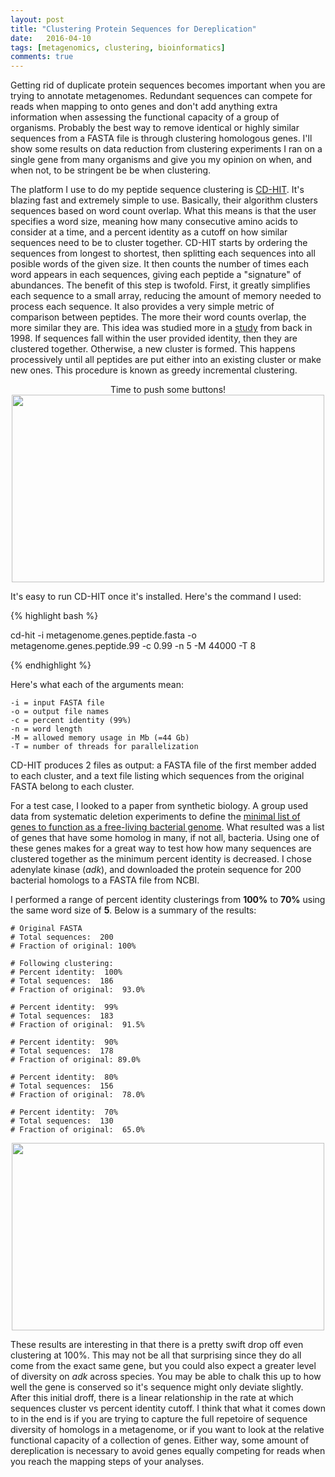 ```yaml
---
layout: post
title: "Clustering Protein Sequences for Dereplication"
date:   2016-04-10
tags: [metagenomics, clustering, bioinformatics]
comments: true
---
```


Getting rid of duplicate protein sequences becomes important when you are trying to annotate 
metagenomes.  Redundant sequences can compete for reads when mapping to onto genes and don't 
add anything extra information when assessing the functional capacity of a group of 
organisms.  Probably the best way to remove identical or highly similar sequences from a FASTA file is 
through clustering homologous genes.  I'll show some results on data reduction from 
clustering experiments I ran on a single gene from many organisms and give you my opinion 
on when, and when not, to be stringent be be when clustering.

The platform I use to do my peptide sequence clustering is [CD-HIT](http://weizhongli-lab.org/cd-hit/).  It's blazing fast and extremely simple to use.  Basically, their algorithm clusters sequences based on word 
count overlap.  What this means is that the user specifies a word size, meaning how many 
consecutive amino acids to consider at a time, and a percent identity as a cutoff on how 
similar sequences need to be to cluster together.  CD-HIT starts by ordering the sequences 
from longest to shortest, then splitting each sequences into all posible words of the given 
size.  It then counts the number of times each word appears in each sequences, giving each 
peptide a "signature" of abundances.  The benefit of this step is twofold.  First, it greatly 
simplifies each sequence to a small array, reducing the amount of memory needed to process 
each sequence.  It also provides a very simple metric of comparison between peptides.  The 
more their word counts overlap, the more similar they are.  This idea was studied more in 
a [study](http://www.ncbi.nlm.nih.gov/pubmed/9682055) from back in 1998.  If 
sequences fall within the user provided identity, then they are clustered 
together.  Otherwise, a new cluster is formed.  This happens processively until all peptides 
are put either into an existing cluster or make new ones.  This procedure is known as greedy incremental 
clustering.

<div style="text-align:center">Time to push some buttons!</div>
<div style="text-align:center"><img src ="http://mjenior.github.io/images/hulk_hands_rickmorty.gif" width="500" height="300" /></div>

It's easy to run CD-HIT once it's installed.  Here's the command I used:

{% highlight bash %}

cd-hit -i metagenome.genes.peptide.fasta  -o metagenome.genes.peptide.99 -c 0.99 -n 5 -M 44000 -T 8

{% endhighlight %}


Here's what each of the arguments mean:

	-i = input FASTA file
	-o = output file names
	-c = percent identity (99%)
	-n = word length
	-M = allowed memory usage in Mb (=44 Gb)
	-T = number of threads for parallelization

CD-HIT produces 2 files as output:  a FASTA file of the first member added to each cluster, and 
a text file listing which sequences from the original FASTA belong to each cluster.

For a test case, I looked to a paper from synthetic biology.  A group used data from systematic deletion 
experiments to define the [minimal list of genes to function as a free-living bacterial genome](http://www.ncbi.nlm.nih.gov/pmc/articles/PMC515251/).  What resulted was a list of genes 
that have some homolog in many, if not all, bacteria.  Using one of these genes makes for a 
great way to test how how many sequences are clustered together as the minimum percent identity 
is decreased.  I chose adenylate kinase (*adk*), and downloaded the protein sequence for 200 bacterial 
homologs to a FASTA file from NCBI.

I performed a range of percent identity clusterings from **100%** to **70%** using the same 
word size of **5**.  Below is a summary of the results:

	# Original FASTA
	# Total sequences:  200
	# Fraction of original: 100%

	# Following clustering:
	# Percent identity:  100%
	# Total sequences:  186
	# Fraction of original:  93.0%

	# Percent identity:  99%
	# Total sequences:  183
	# Fraction of original:  91.5%

	# Percent identity:  90%
	# Total sequences:  178
	# Fraction of original: 89.0%

	# Percent identity:  80%
	# Total sequences:  156
	# Fraction of original:  78.0%

	# Percent identity:  70%
	# Total sequences:  130
	# Fraction of original:  65.0%


<div style="text-align:center"><img src ="http://mjenior.github.io/images/cluster" width="500" height="300" /></div>


These results are interesting in that there is a pretty swift drop off even clustering at 100%.  This may 
not be all that surprising since they do all come from the exact same gene, but you could also expect a 
greater level of diversity on *adk* across species.  You may be able to chalk this up to how well the 
gene is conserved so it's sequence might only deviate slightly.  After this initial droff, there 
is a linear relationship in the rate at which sequences cluster vs percent identity cutoff.  I think that 
what it comes down to in the end is if you are trying to capture the full repetoire of sequence diversity 
of homologs in a metagenome, or if you want to look at the relative functional capacity of a collection 
of genes.  Either way, some amount of dereplication is necessary to avoid genes equally competing for reads 
when you reach the mapping steps of your analyses.